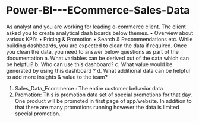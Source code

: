# Power-BI---ECommerce-Sales-Data
As analyst and you are working for leading e-commerce client. The client asked you to create analytical dash boards below themes.
• Overview about various KPI’s
• Pricing & Promotion
• Search & Recommendations 
etc.
While building dashboards, you are expected to clean the data if required. Once you clean the data, you need to answer below questions as part of the 
documentation 
a. What variables can be derived out of the data which can be helpful?
b. Who can use this dashboard?
c. What value would be generated by using this dashboard ?
d. What additional data can be helpful to add more insights & value to the team? 
1. Sales_Data_Ecommerce : The entire customer behavior data 
2. Promotion: This is promotion data set of special promotions for that day. One product will be promoted in first page of app/website. In addition to that 
there are many promotions running however the data is limited special promotion.

